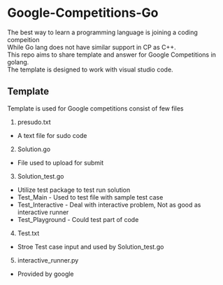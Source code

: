 # Google-Competitions-Go
The best way to learn a programming language is joining a coding compeition  
While Go lang does not have similar support in CP as C++.  
This repo aims to share template and answer for Google Competitions in golang.  
The template is designed to work with visual studio code.

## Template
Template is used for Google competitions consist of few files  
1. presudo.txt  
  - A text file for sudo code  
2. Solution.go
  - File used to upload for submit
3. Solution_test.go
  - Utilize test package to test run solution
  - Test_Main - Used to test file with sample test case
  - Test_Interactive - Deal with interactive problem, Not as good as interactive runner
  - Test_Playground - Could test part of code
4. Test.txt
  - Stroe Test case input and used by Solution_test.go
5. interactive_runner.py
  - Provided by google
